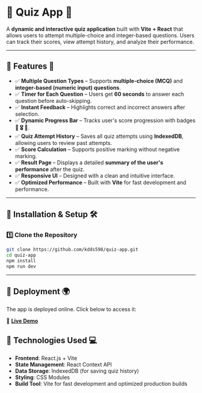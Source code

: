 # 📌 Quiz App 🎯

A **dynamic and interactive quiz application** built with **Vite + React** that allows users to attempt multiple-choice and integer-based questions. Users can track their scores, view attempt history, and analyze their performance.

---

## 📌 Features 🚀

- ✅ **Multiple Question Types** – Supports **multiple-choice (MCQ)** and **integer-based (numeric input) questions**.
- ✅ **Timer for Each Question** – Users get **60 seconds** to answer each question before auto-skipping.
- ✅ **Instant Feedback** – Highlights correct and incorrect answers after selection.
- ✅ **Dynamic Progress Bar** – Tracks user's score progression with badges **🔰 🎖️ 👑**.
- ✅ **Quiz Attempt History** – Saves all quiz attempts using **IndexedDB**, allowing users to review past attempts.
- ✅ **Score Calculation** – Supports positive marking without negative marking.
- ✅ **Result Page** – Displays a detailed **summary of the user's performance** after the quiz.
- ✅ **Responsive UI** – Designed with a clean and intuitive interface.
- ✅ **Optimized Performance** – Built with **Vite** for fast development and performance.

---

## 📌 Installation & Setup 🛠️

### **1️⃣ Clone the Repository**
```bash
git clone https://github.com/kdds598/quiz-app.git
cd quiz-app
npm install
npm run dev
```
---
## 📌 Deployment 🌍  

The app is deployed online. Click below to access it:  

🔗 **[Live Demo](#)**  

## 📌 Technologies Used 💻  

- **Frontend**: React.js + Vite  
- **State Management**: React Context API  
- **Data Storage**: IndexedDB (for saving quiz history)  
- **Styling**: CSS Modules  
- **Build Tool**: Vite for fast development and optimized production builds  


